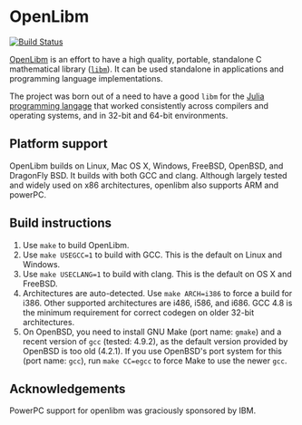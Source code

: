 # OpenLibm

[![Build Status](https://travis-ci.org/JuliaLang/openlibm.svg?branch=master)](https://travis-ci.org/JuliaLang/openlibm)

[OpenLibm](http://www.openlibm.org) is an effort to have a high quality, portable, standalone
C mathematical library ([`libm`](http://en.wikipedia.org/wiki/libm)).
It can be used standalone in applications and programming language
implementations.

The project was born out of a need to have a good `libm` for the
[Julia programming langage](http://www.julialang.org) that worked
consistently across compilers and operating systems, and in 32-bit and
64-bit environments.

## Platform support

OpenLibm builds on Linux, Mac OS X, Windows, FreeBSD, OpenBSD, and DragonFly BSD.
It builds with both GCC and clang. Although largely tested and widely
used on x86 architectures, openlibm also supports ARM and
powerPC.

## Build instructions

1. Use `make` to build OpenLibm.
2. Use `make USEGCC=1` to build with GCC. This is the default on
   Linux and Windows.
3. Use `make USECLANG=1` to build with clang. This is the default on OS X
   and FreeBSD.
4. Architectures are auto-detected. Use `make ARCH=i386` to force a
   build for i386. Other supported architectures are i486, i586, and
   i686. GCC 4.8 is the minimum requirement for correct codegen on
   older 32-bit architectures.
5. On OpenBSD, you need to install GNU Make (port name: `gmake`) and a recent
   version of `gcc` (tested: 4.9.2), as the default version provided by OpenBSD
   is too old (4.2.1). If you use OpenBSD's port system for this (port name:
   `gcc`), run `make CC=egcc` to force Make to use the newer `gcc`.

## Acknowledgements

PowerPC support for openlibm was graciously sponsored by IBM.
